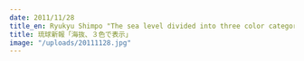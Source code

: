 ```yaml
---
date: 2011/11/28
title_en: Ryukyu Shimpo "The sea level divided into three color category"
title: 琉球新報「海抜、３色で表示」
image: "/uploads/20111128.jpg"
---
```

